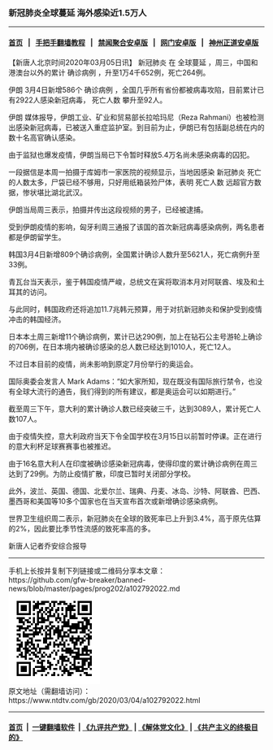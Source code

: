 ### 新冠肺炎全球蔓延 海外感染近1.5万人
------------------------

#### [首页](https://github.com/gfw-breaker/banned-news/blob/master/README.md) &nbsp;&nbsp;|&nbsp;&nbsp; [手把手翻墙教程](https://github.com/gfw-breaker/guides/wiki) &nbsp;&nbsp;|&nbsp;&nbsp; [禁闻聚合安卓版](https://github.com/gfw-breaker/bn-android) &nbsp;&nbsp;|&nbsp;&nbsp; [网门安卓版](https://github.com/oGate2/oGate) &nbsp;&nbsp;|&nbsp;&nbsp; [神州正道安卓版](https://github.com/SzzdOgate/update) 



<div><div class="post_content" itemprop="articleBody">
 <p>
  【新唐人北京时间2020年03月05日讯】
  <ok href="https://www.ntdtv.com/gb/新冠肺炎.htm">
   新冠肺炎
  </ok>
  在
  <ok href="https://www.ntdtv.com/gb/全球蔓延.htm">
   全球蔓延
  </ok>
  ，周三，中国和港澳台以外的累计
  <ok href="https://www.ntdtv.com/gb/确诊病例.htm">
   确诊病例
  </ok>
  ，升至1万4千652例，死亡264例。
 </p>
 <p>
  <ok href="https://www.ntdtv.com/gb/伊朗.htm">
   伊朗
  </ok>
  3月4日新增586个
  <ok href="https://www.ntdtv.com/gb/确诊病例.htm">
   确诊病例
  </ok>
  ，全国几乎所有省份都被病毒攻陷，目前累计已有2922人感染新冠病毒，
  <ok href="https://www.ntdtv.com/gb/死亡人数.htm">
   死亡人数
  </ok>
  攀升至92人。
 </p>
 <p>
  <ok href="https://www.ntdtv.com/gb/伊朗.htm">
   伊朗
  </ok>
  媒体报导，伊朗工业、矿业和贸易部长拉哈玛尼（Reza Rahmani）也被检测出感染新冠病毒，已被送入重症监护室。到目前为止，伊朗已有包括副总统在内的数十名高官确认感染。
 </p>
 <p>
  由于监狱也爆发疫情，伊朗当局已下令暂时释放5.4万名尚未感染病毒的囚犯。
 </p>
 <p>
  一段据信是本周一拍摄于库姆市一家医院的视频显示，当地因感染
  <ok href="https://www.ntdtv.com/gb/新冠肺炎.htm">
   新冠肺炎
  </ok>
  死亡的人数太多，尸袋已经不够用，只好用纸箱装殓尸体，表明
  <ok href="https://www.ntdtv.com/gb/死亡人数.htm">
   死亡人数
  </ok>
  远超官方数据，惨状堪比湖北武汉。
 </p>
 <p>
  伊朗当局周三表示，拍摄并传出这段视频的男子，已经被逮捕。
 </p>
 <p>
  受到伊朗疫情的影响，匈牙利周三通报了该国的首次新冠病毒感染病例，两名患者都是伊朗留学生。
 </p>
 <p>
  韩国3月4日新增809个确诊病例，全国累计确诊人数升至5621人，死亡病例升至33例。
 </p>
 <p>
  青瓦台当天表示，鉴于韩国疫情严峻，总统文在寅将取消本月对阿联酋、埃及和土耳其的访问。
 </p>
 <p>
  与此同时，韩国政府还将追加11.7兆韩元预算，用于对抗新冠肺炎和保护受到疫情冲击的韩国经济。
 </p>
 <p>
  日本本土周三新增11个确诊病例，累计已达290例，加上在钻石公主号游轮上确诊的706例，在日本境内被确诊感染的总人数已经达到1010人，死亡12人。
 </p>
 <p>
  不过日本目前的疫情，尚未影响到原定7月份举行的奥运会。
 </p>
 <p>
  国际奥委会发言人 Mark Adams：“如大家所知，现在既没有国际旅行禁令，也没有全球大流行的通告，我们得到的所有建议，都是奥运会可以如期进行。”
 </p>
 <p>
  截至周三下午，意大利的累计确诊人数已经突破三千，达到3089人，累计死亡人数107人。
 </p>
 <p>
  由于疫情失控，意大利政府当天下令全国学校在3月15日以前暂时停课。正在进行的意大利杯足球赛赛事也被推迟。
 </p>
 <p>
  由于16名意大利人在印度被确诊感染新冠病毒，使得印度的累计确诊病例在周三达到了29例。为防止疫情扩散，印度已暂时关闭部分学校。
 </p>
 <p>
  此外，波兰、英国、德国、北爱尔兰、瑞典、丹麦、冰岛、沙特、阿联酋、巴西、墨西哥和美国等10多个国家也在当天宣布首次或新增确诊感染病例。
 </p>
 <p>
  世界卫生组织周二表示，新冠肺炎在全球的致死率已上升到3.4%，高于原先估算的2%，因此要比季节性流感的致死率高的多。
 </p>
 <p>
  新唐人记者乔安综合报导
 </p>
 <div class="single_ad">
 </div>
</div>
</div>
<hr/>
手机上长按并复制下列链接或二维码分享本文章：<br/>
https://github.com/gfw-breaker/banned-news/blob/master/pages/prog202/a102792022.md <br/>
<a href='https://github.com/gfw-breaker/banned-news/blob/master/pages/prog202/a102792022.md'><img src='https://github.com/gfw-breaker/banned-news/blob/master/pages/prog202/a102792022.md.png'/></a> <br/>
原文地址（需翻墙访问）：https://www.ntdtv.com/gb/2020/03/04/a102792022.html


------------------------
#### [首页](https://github.com/gfw-breaker/banned-news/blob/master/README.md) &nbsp;|&nbsp; [一键翻墙软件](https://github.com/gfw-breaker/nogfw/blob/master/README.md) &nbsp;| [《九评共产党》](https://github.com/gfw-breaker/9ping.md/blob/master/README.md#九评之一评共产党是什么) | [《解体党文化》](https://github.com/gfw-breaker/jtdwh.md/blob/master/README.md) | [《共产主义的终极目的》](https://github.com/gfw-breaker/gczydzjmd.md/blob/master/README.md)


<img src='http://gfw-breaker.win/banned-news/pages/prog202/a102792022.md' width='0px' height='0px'/>